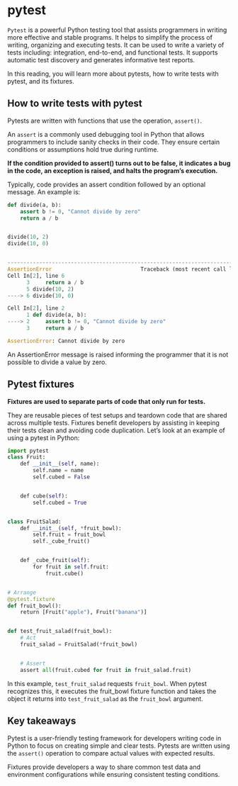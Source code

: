 # pytest
`Pytest` is a powerful Python testing tool that assists programmers in writing more effective and stable programs. It helps to simplify the process of writing, organizing and executing tests. It can be used to write a variety of tests including: integration, end-to-end, and functional tests. It supports automatic test discovery and generates informative test reports. 

In this reading, you will learn more about pytests, how to write tests with pytest, and its fixtures.

## How to write tests with pytest
Pytests are written with functions that use the operation, `assert()`. 

An `assert` is a commonly used debugging tool in Python that allows programmers to include sanity checks in their code. They ensure certain conditions or assumptions hold true during runtime. 

**If the condition provided to assert() turns out to be false, it indicates a bug in the code, an exception is raised, and halts the program’s execution.** 

Typically, code provides an assert condition followed by an optional message. An example is: 

```python
def divide(a, b):
	assert b != 0, "Cannot divide by zero"
	return a / b
```

```python	

divide(10, 2)
divide(10, 0)


---------------------------------------------------------------------------
AssertionError                            Traceback (most recent call last)
Cell In[2], line 6
      3 	return a / b
      5 divide(10, 2)
----> 6 divide(10, 0)

Cell In[2], line 2
      1 def divide(a, b):
----> 2 	assert b != 0, "Cannot divide by zero"
      3 	return a / b

AssertionError: Cannot divide by zero
```

An AssertionError message is raised informing the programmer that it is not possible to divide a value by zero.

## Pytest fixtures

**Fixtures are used to separate parts of code that only run for tests.**

They are reusable pieces of test setups and teardown code that are shared across multiple tests. Fixtures benefit developers by assisting in keeping their tests clean and avoiding code duplication. Let’s look at an example of using a pytest in Python:


```python	
import pytest
class Fruit:
    def __init__(self, name):
        self.name = name
        self.cubed = False


    def cube(self):
        self.cubed = True


class FruitSalad:
    def __init__(self, *fruit_bowl):
        self.fruit = fruit_bowl
        self._cube_fruit()


    def _cube_fruit(self):
        for fruit in self.fruit:
            fruit.cube()


# Arrange
@pytest.fixture
def fruit_bowl():
    return [Fruit("apple"), Fruit("banana")]


def test_fruit_salad(fruit_bowl):
    # Act
    fruit_salad = FruitSalad(*fruit_bowl)


    # Assert
    assert all(fruit.cubed for fruit in fruit_salad.fruit)
```

In this example, `test_fruit_salad` requests `fruit_bowl`. When pytest recognizes this, it executes the fruit_bowl fixture function and takes the object it returns into `test_fruit_salad` as the `fruit_bowl` argument. 

## Key takeaways

Pytest is a user-friendly testing framework for developers writing code in Python to focus on creating simple and clear tests. Pytests are written using the `assert()` operation to compare actual values with expected results. 

Fixtures provide developers a way to share common test data and environment configurations while ensuring consistent testing conditions.  